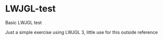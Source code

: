 # LWJGL-test
Basic LWJGL test

Just a simple exercise using LWJGL 3, little use for this outside reference
